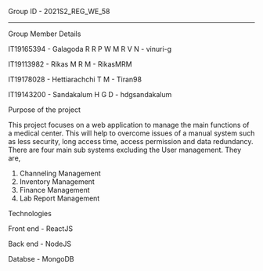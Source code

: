 Group ID - 2021S2_REG_WE_58
<hr />

Group Member Details

IT19165394 - Galagoda R R P W M R V N - vinuri-g

IT19113982 - Rikas M R M - RikasMRM

IT19178028 - Hettiarachchi T M - Tiran98

IT19143200 - Sandakalum H G D - hdgsandakalum

Purpose of the project

This project focuses on a web application to manage the main functions of a medical center. This will help to overcome issues of a manual system such as less security, long access time, access permission and data redundancy. 
There are four main sub systems excluding the User management. 
They are,
1. Channeling Management
2. Inventory Management
3. Finance Management
4. Lab Report Management

Technologies

Front end - ReactJS

Back end - NodeJS

Databse - MongoDB



